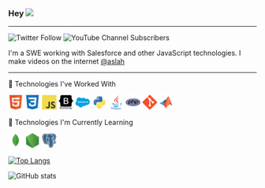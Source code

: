 ### Hey <img src="https://raw.githubusercontent.com/MartinHeinz/MartinHeinz/master/wave.gif" width="30px" /> 

---

![Twitter Follow](https://img.shields.io/twitter/follow/techieinprague?style=social)
![YouTube Channel Subscribers](https://img.shields.io/youtube/channel/subscribers/UCFTHD9Uo4Wh1bz-smkcfIPQ?label=Subscribe)

I'm a SWE working with Salesforce and other JavaScript technologies. I  make videos on the internet [@aslah](https://www.youtube.com/channel/UCFTHD9Uo4Wh1bz-smkcfIPQ/videos) 

---

:toolbox:  Technologies I've Worked With 

<img src="https://github.com/devicons/devicon/blob/master/icons/html5/html5-original.svg" height="30"/> <img src="https://github.com/devicons/devicon/blob/master/icons/css3/css3-plain.svg" height="30"/> <img src="https://github.com/devicons/devicon/blob/master/icons/javascript/javascript-original.svg" height="30"/> <img src="https://github.com/devicons/devicon/blob/master/icons/bootstrap/bootstrap-plain-wordmark.svg" height="30"/> <img src="https://github.com/devicons/devicon/blob/master/icons/salesforce/salesforce-original.svg" height="30"/> <img src="https://github.com/devicons/devicon/blob/master/icons/python/python-original.svg" height="30"/> <img src="https://github.com/devicons/devicon/blob/master/icons/java/java-original.svg" height="30"/> <img src="https://github.com/devicons/devicon/blob/master/icons/php/php-original.svg" height="30"/> <img src="https://github.com/devicons/devicon/blob/master/icons/git/git-original.svg" height="30"/> <img src="https://github.com/devicons/devicon/blob/master/icons/matlab/matlab-original.svg" height="30"/> 

:toolbox:  Technologies I'm Currently Learning

<img src="https://github.com/devicons/devicon/blob/master/icons/mongodb/mongodb-original.svg" height="30"/> <img src="https://github.com/devicons/devicon/blob/master/icons/nodejs/nodejs-original.svg" height="30"/> <img src="https://github.com/devicons/devicon/blob/master/icons/postgresql/postgresql-original.svg" height="30"/>


[![Top Langs](https://github-readme-stats.vercel.app/api/top-langs/?username=techieinprague&theme=light)](https://github.com/anuraghazra/github-readme-stats)

![GitHub stats](https://github-readme-stats.vercel.app/api?username=techieinprague&theme=dark&hide=contribs,prs)


<!--
**techieinprague/techieinprague** is a ✨ _special_ ✨ repository because its `README.md` (this file) appears on your GitHub profile.

Here are some ideas to get you started:

- 🔭 I’m currently working on ...
- 🌱 I’m currently learning ...
- 👯 I’m looking to collaborate on ...
- 🤔 I’m looking for help with ...
- 💬 Ask me about ...
- 📫 How to reach me: ...
- 😄 Pronouns: ...
- ⚡ Fun fact: ...
-->
